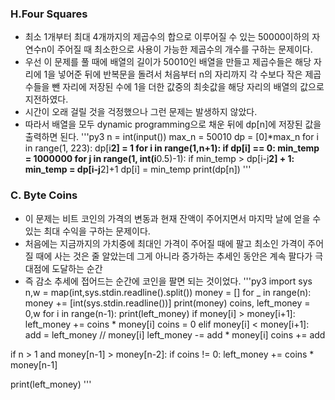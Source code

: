 ### H.Four Squares
- 최소 1개부터 최대 4개까지의 제곱수의 합으로 이루어질 수 있는 50000이하의 자연수n이 주어질 때 최소한으로 사용이 가능한 제곱수의 개수를 구하는 문제이다.
- 우선 이 문제를 풀 때에 배열의 길이가 50010인 배열을 만들고 제곱수들은 해당 자리에 1을 넣어준 뒤에 반복문을 돌려서 처음부터 n의 자리까지 각 수보다 작은 제곱수들을 뺀 자리에 저장된 수에 1을 더한 값중의 최솟값을 해당 자리의 배열의 값으로 지전하였다.
- 시간이 오래 걸릴 것을 걱정했으나 그런 문제는 발생하지 않았다.
- 따라서 배열을 모두 dynamic programming으로 채운 뒤에 dp[n]에 저장된 값을 출력하면 된다.
'''py3
n = int(input())
max_n = 50010
dp = [0]*max_n
for i in range(1, 223):
    dp[i**2] = 1
for i in range(1,n+1):
    if dp[i] == 0:
        min_temp = 1000000
        for j in range(1, int(i**0.5)-1):
            if min_temp > dp[i-j**2] + 1:
                min_temp = dp[i-j**2]+1
        dp[i] = min_temp
print(dp[n])
'''

### C. Byte Coins
- 이 문제는 비트 코인의 가격의 변동과 현재 잔액이 주어지면서 마지막 날에 얻을 수 있는 최대 수익을 구하는 문제이다.
- 처음에는 지금까지의 가치중에 최대인 가격이 주어질 때에 팔고 최소인 가격이 주어질 때에 사는 것은 줄 알았는데 그게 아니라 증가하는 추세인 동안은 계속 팔다가 극대점에 도달하는 순간
- 즉 감소 추세에 접어드는 순간에 코인을 팔면 되는 것이었다.
'''py3
import sys
n,w = map(int,sys.stdin.readline().split())
money = []
for _ in range(n):
    money += [int(sys.stdin.readline())]
print(money)
coins, left_money = 0,w
for i in range(n-1):
    print(left_money)
    if money[i] > money[i+1]:
        left_money += coins * money[i]
        coins = 0
    elif money[i] < money[i+1]:
        add = left_money // money[i]
        left_money -= add * money[i]
        coins += add

if n > 1 and money[n-1] > money[n-2]:
    if coins != 0:
        left_money += coins * money[n-1]


print(left_money)
'''
